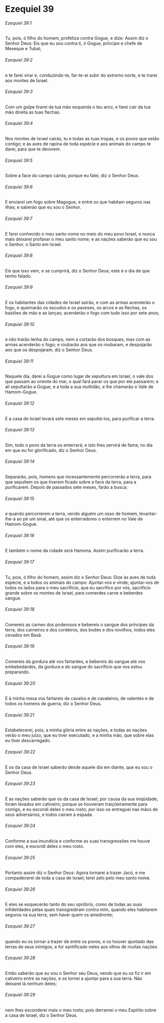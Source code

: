 # Ezequiel 39

###### Ezequiel 39:1

Tu, pois, ó filho do homem, profetiza contra Gogue, e dize: Assim diz o Senhor Deus: Eis que eu sou contra ti, ó Gogue, príncipe e chefe de Meseque e Tubal;

###### Ezequiel 39:2

e te farei virar e, conduzindo-te, far-te-ei subir do extremo norte, e te trarei aos montes de Israel.

###### Ezequiel 39:3

Com um golpe tirarei da tua mão esquerda o teu arco, e farei cair da tua mão direita as tuas flechas.

###### Ezequiel 39:4

Nos montes de Israel cairás, tu e todas as tuas tropas, e os povos que estão contigo; e às aves de rapina de toda espécie e aos animais do campo te darei, para que te devorem.

###### Ezequiel 39:5

Sobre a face do campo cairás; porque eu falei, diz o Senhor Deus.

###### Ezequiel 39:6

E enviarei um fogo sobre Magogue, e entre os que habitam seguros nas ilhas; e saberão que eu sou o Senhor.

###### Ezequiel 39:7

E farei conhecido o meu santo nome no meio do meu povo Israel, e nunca mais deixarei profanar o meu santo nome; e as nações saberão que eu sou o Senhor, o Santo em Israel.

###### Ezequiel 39:8

Eis que isso vem, e se cumprirá, diz o Senhor Deus; este é o dia de que tenho falado.

###### Ezequiel 39:9

E os habitantes das cidades de Israel sairão, e com as armas acenderão o fogo, e queimarão os escudos e os paveses, os arcos e as flechas, os bastões de mão e as lanças; acenderão o fogo com tudo isso por sete anos;

###### Ezequiel 39:10

e não trarão lenha do campo, nem a cortarão dos bosques, mas com as armas acenderão o fogo; e roubarão aos que os roubaram, e despojarão aos que os despojaram, diz o Senhor Deus.

###### Ezequiel 39:11

Naquele dia, darei a Gogue como lugar de sepultura em Israel, o vale dos que passam ao oriente do mar, o qual fará parar os que por ele passarem; e ali sepultarão a Gogue, e a toda a sua multidão, e lhe chamarão o Vale de Hamom-Gogue.

###### Ezequiel 39:12

E a casa de Israel levará sete meses em sepultá-los, para purificar a terra.

###### Ezequiel 39:13

Sim, todo o povo da terra os enterrará; e isto lhes servirá de fama, no dia em que eu for glorificado, diz o Senhor Deus.

###### Ezequiel 39:14

Separarão, pois, homens que incessantemente percorrerão a terra, para que sepultem os que tiverem ficado sobre a face da terra, para a purificarem. Depois de passados sete meses, farão a busca;

###### Ezequiel 39:15

e quando percorrerem a terra, vendo alguém um osso de homem, levantar-lhe-á ao pé um sinal, até que os enterradores o enterrem no Vale de Hamom-Gogue.

###### Ezequiel 39:16

E também o nome da cidade será Hamona. Assim purificarão a terra.

###### Ezequiel 39:17

Tu, pois, ó filho do homem, assim diz o Senhor Deus: Dize às aves de toda espécie, e a todos os animais do campo: Ajuntai-vos e vinde; ajuntai-vos de todos os lados para o meu sacrifício, que eu sacrifico por vós, sacrifício grande sobre os montes de Israel, para comerdes carne e beberdes sangue.

###### Ezequiel 39:18

Comereis as carnes dos poderosos e bebereis o sangue dos príncipes da terra, dos carneiros e dos cordeiros, dos bodes e dos novilhos, todos eles cevados em Basã.

###### Ezequiel 39:19

Comereis da gordura até vos fartardes, e bebereis do sangue até vos embebedardes, da gordura e do sangue do sacrifício que vos estou preparando.

###### Ezequiel 39:20

E à minha mesa vos fartareis de cavalos e de cavaleiros, de valentes e de todos os homens de guerra, diz o Senhor Deus.

###### Ezequiel 39:21

Estabelecerei, pois, a minha glória entre as nações, e todas as nações verão o meu juízo, que eu tiver executado, e a minha mão, que sobre elas eu tiver descarregado.

###### Ezequiel 39:22

E os da casa de Israel saberão desde aquele dia em diante, que eu sou o Senhor Deus.

###### Ezequiel 39:23

E as nações saberão que os da casa de Israel, por causa da sua iniqüidade, foram levados em cativeiro; porque se houveram traiçõeiramente para comigo, e eu escondi deles o meu rosto; por isso os entreguei nas mãos de seus adversários, e todos caíram à espada.

###### Ezequiel 39:24

Conforme a sua imundícia e conforme as suas transgressões me houve com eles, e escondi deles o meu rosto.

###### Ezequiel 39:25

Portanto assim diz o Senhor Deus: Agora tornarei a trazer Jacó, e me compadecerei de toda a casa de Israel; terei zelo pelo meu santo nome.

###### Ezequiel 39:26

E eles se esquecerão tanto do seu opróbrio, como de todas as suas infidelidades pelas quais transgrediram contra mim, quando eles habitarem seguros na sua terra, sem haver quem os amedronte;

###### Ezequiel 39:27

quando eu os tornar a trazer de entre os povos, e os houver ajuntado das terras de seus inimigos, e for santificado neles aos olhos de muitas nações.

###### Ezequiel 39:28

Então saberão que eu sou o Senhor seu Deus, vendo que eu os fiz ir em cativeiro entre as nações, e os tornei a ajuntar para a sua terra. Não deixarei lá nenhum deles;

###### Ezequiel 39:29

nem lhes esconderei mais o meu rosto; pois derramei o meu Espírito sobre a casa de Israel, diz o Senhor Deus.

